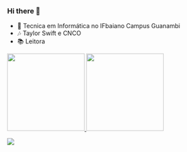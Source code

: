 ### Hi there 👋

- 🏫 Tecnica em Informática no IFbaiano Campus Guanambi
- 🎶 Taylor Swift e CNCO
- 📚 Leitora

  

<div>
  <a href="https://github.com/sarahcotrim">
  <img height="180em" src="https://github-readme-stats.vercel.app/api?username=sarahcotrim&show_icons=true&theme=dracula&include_all_commits=true&count_private=true"/>
  <img height="180em" src="https://github-readme-stats.vercel.app/api/top-langs/?username=sarahcotrim&layout=compact&langs_count=16&theme=dracula"/>
 
</div>



 <div> 
  
  <a href="https://instagram.com/sarah_cotrim87" target="_blank"><img src="https://img.shields.io/badge/-Instagram-%23E4405F?style=for-the-badge&logo=instagram&logoColor=white" target="_blank"></a>
  
</div>

